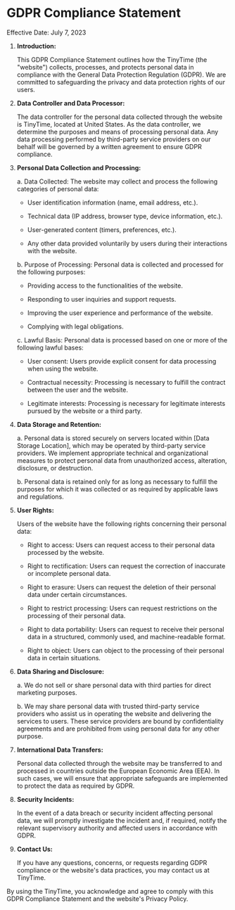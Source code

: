 # GDPR Compliance Statement

Effective Date: July 7, 2023

1. **Introduction:**
    
    This GDPR Compliance Statement outlines how the TinyTime (the "website") collects, processes, and protects personal data in compliance with the General Data Protection Regulation (GDPR). We are committed to safeguarding the privacy and data protection rights of our users.

2. **Data Controller and Data Processor:**
    
    The data controller for the personal data collected through the website is TinyTime, located at United States. As the data controller, we determine the purposes and means of processing personal data. Any data processing performed by third-party service providers on our behalf will be governed by a written agreement to ensure GDPR compliance.

3. **Personal Data Collection and Processing:**
    
    a. Data Collected: The website may collect and process the following categories of personal data:
       
    - User identification information (name, email address, etc.).
    
    - Technical data (IP address, browser type, device information, etc.).
    
    - User-generated content (timers, preferences, etc.).
    
    - Any other data provided voluntarily by users during their interactions with the website.

    b. Purpose of Processing: Personal data is collected and processed for the following purposes:
       
     - Providing access to the functionalities of the website.
     
     - Responding to user inquiries and support requests.
     
     - Improving the user experience and performance of the website.
     
     - Complying with legal obligations.

    c. Lawful Basis: Personal data is processed based on one or more of the following lawful bases:
       
     - User consent: Users provide explicit consent for data processing when using the website.
     
     - Contractual necessity: Processing is necessary to fulfill the contract between the user and the website.
     
     - Legitimate interests: Processing is necessary for legitimate interests pursued by the website or a third party.

4. **Data Storage and Retention:**
    
    a. Personal data is stored securely on servers located within [Data Storage Location], which may be operated by third-party service providers. We implement appropriate technical and organizational measures to protect personal data from unauthorized access, alteration, disclosure, or destruction.
    
    b. Personal data is retained only for as long as necessary to fulfill the purposes for which it was collected or as required by applicable laws and regulations.

5. **User Rights:**
    
    Users of the website have the following rights concerning their personal data:
       
    - Right to access: Users can request access to their personal data processed by the website.
    
    - Right to rectification: Users can request the correction of inaccurate or incomplete personal data.
    
    - Right to erasure: Users can request the deletion of their personal data under certain circumstances.
    
    - Right to restrict processing: Users can request restrictions on the processing of their personal data.
    
    - Right to data portability: Users can request to receive their personal data in a structured, commonly used, and machine-readable format.
    
    - Right to object: Users can object to the processing of their personal data in certain situations.

6. **Data Sharing and Disclosure:**
    
    a. We do not sell or share personal data with third parties for direct marketing purposes.
    
    b. We may share personal data with trusted third-party service providers who assist us in operating the website and delivering the services to users. These service providers are bound by confidentiality agreements and are prohibited from using personal data for any other purpose.

7. **International Data Transfers:**

    Personal data collected through the website may be transferred to and processed in countries outside the European Economic Area (EEA). In such cases, we will ensure that appropriate safeguards are implemented to protect the data as required by GDPR.

8. **Security Incidents:**

    In the event of a data breach or security incident affecting personal data, we will promptly investigate the incident and, if required, notify the relevant supervisory authority and affected users in accordance with GDPR.

9. **Contact Us:**

    If you have any questions, concerns, or requests regarding GDPR compliance or the website's data practices, you may contact us at TinyTime.

By using the TinyTime, you acknowledge and agree to comply with this GDPR Compliance Statement and the website's Privacy Policy.

